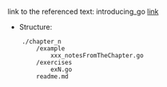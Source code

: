 link to the referenced text: introducing_go [link](https://goo.gl/DDmT5r)

* Structure:
```
    ./chapter_n
        /example
            xxx_notesFromTheChapter.go
        /exercises
            exN.go
        readme.md
```